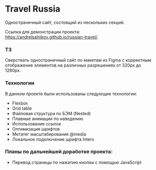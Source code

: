 # Travel Russia
Одностраничный сайт, состоящий из нескольких секций.

Ссылка для демонстрации проекта:  https://andreisalnikov.github.io/russian-travel/.

### ТЗ
Сверствать одностраничный сайт по макетам из Figma с корректным отображение элементов на различных разрешениях от 320px до 1280px.

### Технологии
В данном проекте были использованы следующие технологии:
* Flexbox
* Grid table
* Файловая структура по БЭМ (Nested)
* Плавные анимации по наведению
* Использование ссылок
* Оптимизация шрифтов
* Метатег масштабирования @media
* Локальное подключение шрифта Inters

### Планы по дальнейшей доработке проекта:
* Перевод страницы по нажатию кнопки с помощью JavaScript
